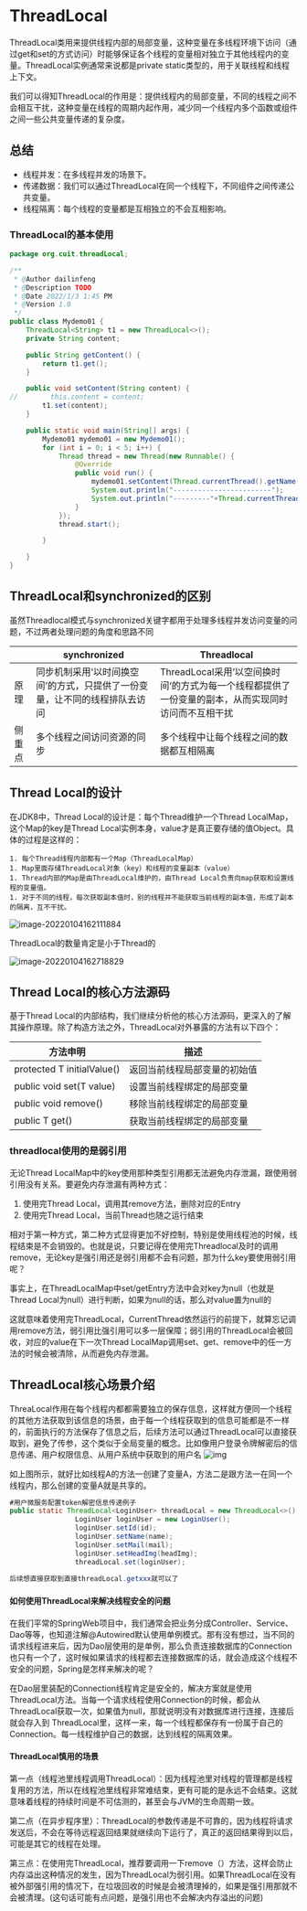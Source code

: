 # ThreadLocal

ThreadLocal类用来提供线程内部的局部变量，这种变量在多线程环境下访问（通过get和set的方式访问）时能够保证各个线程的变量相对独立于其他线程内的变量。ThreadLocal实例通常来说都是private static类型的，用于关联线程和线程上下文。

我们可以得知ThreadLocal的作用是：提供线程内的局部变量，不同的线程之间不会相互干扰，这种变量在线程的周期内起作用，减少同一个线程内多个函数或组件之间一些公共变量传递的复杂度。

## 总结

+ 线程并发：在多线程并发的场景下。
+ 传递数据：我们可以通过ThreadLocal在同一个线程下，不同组件之间传递公共变量。
+ 线程隔离：每个线程的变量都是互相独立的不会互相影响。

### ThreadLocal的基本使用

```java
package org.cuit.threadLocal;

/**
 * @Author dailinfeng
 * @Description TODO
 * @Date 2022/1/3 1:45 PM
 * @Version 1.0
 */
public class Mydemo01 {
    ThreadLocal<String> t1 = new ThreadLocal<>();
    private String content;

    public String getContent() {
        return t1.get();
    }

    public void setContent(String content) {
//        this.content = content;
        t1.set(content);
    }

    public static void main(String[] args) {
        Mydemo01 mydemo01 = new Mydemo01();
        for (int i = 0; i < 5; i++) {
            Thread thread = new Thread(new Runnable() {
                @Override
                public void run() {
                    mydemo01.setContent(Thread.currentThread().getName()+"的数据");
                    System.out.println("------------------------");
                    System.out.println("---------"+Thread.currentThread().getName()+"--->"+mydemo01.getContent());
                }
            });
            thread.start();

        }

    }
}

```

## ThreadLocal和synchronized的区别

虽然Threadlocal模式与synchronized关键字都用于处理多线程并发访问变量的问题，不过两者处理问题的角度和思路不同

|        | synchronized                                                 | Threadlocal                                                  |
| ------ | ------------------------------------------------------------ | ------------------------------------------------------------ |
| 原理   | 同步机制采用‘以时间换空间’的方式，只提供了一份变量，让不同的线程排队去访问 | ThreadLocal采用’以空间换时间‘的方式为每一个线程都提供了一份变量的副本，从而实现同时访问而不互相干扰 |
| 侧重点 | 多个线程之间访问资源的同步                                   | 多个线程中让每个线程之间的数据都互相隔离                     |

 ## Thread Local的设计

在JDK8中，Thread Local的设计是：每个Thread维护一个Thread LocalMap，这个Map的key是Thread Local实例本身，value才是真正要存储的值Object。具体的过程是这样的：

	1. 每个Thread线程内部都有一个Map（ThreadLocalMap）
	1. Map里面存储ThreadLocal对象（key）和线程的变量副本（value）
	1. Thread内部的Map是由ThreadLocal维护的，由Thread Local负责向map获取和设置线程的变量值。
	1. 对于不同的线程，每次获取副本值时，别的线程并不能获取当前线程的副本值，形成了副本的隔离，互不干扰。

![image-20220104162111884](ThreadLocal.assets/image-20220104162111884-1284474.png)



ThreadLocal的数量肯定是小于Thread的

![image-20220104162718829](ThreadLocal.assets/image-20220104162718829-1284840.png)





## Thread Local的核心方法源码

基于Thread Local的内部结构，我们继续分析他的核心方法源码，更深入的了解其操作原理。除了构造方法之外，ThreadLocal对外暴露的方法有以下四个：

| 方法申明                   | 描述                         |
| -------------------------- | ---------------------------- |
| protected T initialValue() | 返回当前线程局部变量的初始值 |
| public void set(T value)   | 设置当前线程绑定的局部变量   |
| public void remove()       | 移除当前线程绑定的局部变量   |
| public T get()             | 获取当前线程绑定的局部变量   |

### threadlocal使用的是弱引用

无论Thread LocalMap中的key使用那种类型引用都无法避免内存泄漏，跟使用弱引用没有关系。要避免内存泄漏有两种方式：

1. 使用完Thread Local，调用其remove方法，删除对应的Entry
2. 使用完Thread Local，当前Thread也随之运行结束

相对于第一种方式，第二种方式显得更加不好控制，特别是使用线程池的时候，线程结束是不会销毁的。也就是说，只要记得在使用完Threadlocal及时的调用remove，无论key是强引用还是弱引用都不会有问题，那为什么key要使用弱引用呢？

事实上，在ThreadLocalMap中set/getEntry方法中会对key为null（也就是Thread Local为null）进行判断，如果为null的话，那么对value置为null的

这就意味着使用完ThreadLocal，CurrentThread依然运行的前提下，就算忘记调用remove方法，弱引用比强引用可以多一层保障；弱引用的ThreadLocal会被回收，对应的value在下一次Thread LocalMap调用set、get、remove中的任一方法的时候会被清除，从而避免内存泄漏。









## ThreadLocal核心场景介绍

ThreaLocal作用在每个线程内都都需要独立的保存信息，这样就方便同一个线程的其他方法获取到该信息的场景，由于每一个线程获取到的信息可能都是不一样的，前面执行的方法保存了信息之后，后续方法可以通过ThreadLocal可以直接获取到，避免了传参，这个类似于全局变量的概念。比如像用户登录令牌解密后的信息传递、用户权限信息、从用户系统中获取到的用户名
![img](ThreadLocal.assets/80b97bb36d604eba9d63337c7b0056fd~tplv-k3u1fbpfcp-watermark.awebp)

如上图所示，就好比如线程A的方法一创建了变量A，方法二是跟方法一在同一个线程内，那么创建的变量A就是共享的。

```java
#用户微服务配置token解密信息传递例子
public static ThreadLocal<LoginUser> threadLocal = new ThreadLocal<>();
                LoginUser loginUser = new LoginUser();
                loginUser.setId(id);
                loginUser.setName(name);
                loginUser.setMail(mail);
                loginUser.setHeadImg(headImg);
                threadLocal.set(loginUser);
            
后续想直接获取到直接threadLocal.getxxx就可以了

```

#### **如何使用ThreadLocal来解决线程安全的问题**

在我们平常的SpringWeb项目中，我们通常会把业务分成Controller、Service、Dao等等，也知道注解@Autowired默认使用单例模式。那有没有想过，当不同的请求线程进来后，因为Dao层使用的是单例，那么负责连接数据库的Connection也只有一个了，这时候如果请求的线程都去连接数据库的话，就会造成这个线程不安全的问题，Spring是怎样来解决的呢？

在Dao层里装配的Connection线程肯定是安全的，解决方案就是使用ThreadLocal方法。当每一个请求线程使用Connection的时候，都会从ThreadLocal获取一次，如果值为null，那就说明没有对数据库进行连接，连接后就会存入到 ThreadLocal里，这样一来，每一个线程都保存有一份属于自己的Connection。每一线程维护自己的数据，达到线程的隔离效果。

#### **ThreadLocal慎用的场景**

第一点（线程池里线程调用ThreadLocal）：因为线程池里对线程的管理都是线程复用的方法，所以在线程池里线程非常难结束，更有可能的是永远不会结束。这就意味着线程的持续时间是不可估测的，甚至会与JVM的生命周期一致。

第二点（在异步程序里）：ThreadLocal的参数传递是不可靠的，因为线程将请求发送后，不会在等待远程返回结果就继续向下运行了，真正的返回结果得到以后，可能是其它的线程在处理。

第三点：在使用完ThreadLocal，推荐要调用一下remove（）方法，这样会防止内存溢出这种情况的发生，因为ThreadLocal为弱引用。如果ThreadLocal在没有被外部强引用的情况下，在垃圾回收的时候是会被清理掉的，如果是强引用那就不会被清理。(这句话可能有点问题，是强引用也不会解决内存溢出的问题)
















